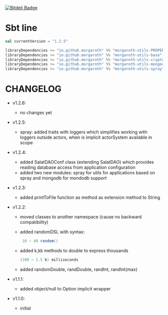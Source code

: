 [![Bitdeli Badge](https://d2weczhvl823v0.cloudfront.net/Morgaroth/morgaroth-utils/trend.png)](https://bitdeli.com/free "Bitdeli Badge")

# Sbt line

```scala
val currentVersion = "1.2.5"

libraryDependencies += "io.github.morgaroth" %% "morgaroth-utils-PROPER_NAME" % currentVersion
libraryDependencies += "io.github.morgaroth" %% "morgaroth-utils-base" % currentVersion
libraryDependencies += "io.github.morgaroth" %% "morgaroth-utils-crypto" % currentVersion
libraryDependencies += "io.github.morgaroth" %% "morgaroth-utils-mongodb" % currentVersion
libraryDependencies += "io.github.morgaroth" %% "morgaroth-utils-spray" % currentVersion
```


# CHANGELOG

* v1.2.6:

    * no changes yet

* v1.2.5:

    * spray: added traits with loggers which simplifies working with loggers outside actors, when is implicit actorSystem available in scope

* v1.2.4:

    * added SalatDAOConf class (extending SalatDAO) which provides reading database access from application configuration
    * added two new modules: spray for utils for applications based on spray and mongodb for mondodb support

* v1.2.3:
    
    * added printToFile function as method as extension method to String


* v1.2.2:
    
    * moved classes to another namespace (cause no backward compatibility)
    * added randomDSL with syntax:
    
        ```scala
         10 ~ 40 random()
         ```
    * added k,kk methods to double to express thousands
        
       ``` scala
       (200 ~ 1.5 k) milliseconds
       ```
       
    * added randomDouble, randDouble, randInt, randInt(max)

* v1.1.1:

    * added object/null to Option implicit wrapper

* v1.1.0:

    * initial

